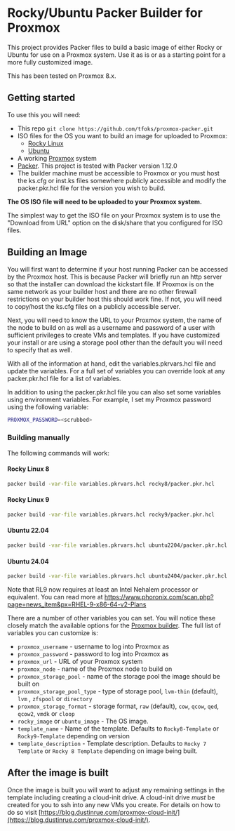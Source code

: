 # Rocky/Ubuntu Packer Builder for Proxmox

This project provides Packer files to build a basic image of either Rocky or Ubuntu for use on a Proxmox system. Use it as is or as a starting point for a more fully customized image.

This has been tested on Proxmox 8.x.

## Getting started

To use this you will need:

* This repo `git clone https://github.com/tfoks/proxmox-packer.git`
* ISO files for the OS you want to build an image for uploaded to Proxmox:
  * [Rocky Linux](https://rockylinux.org/download)
  * [Ubuntu](https://ubuntu.com/download/server)
* A working [Proxmox](https://www.proxmox.com/en/) system
* [Packer](https://packer.io). This project is tested with Packer version 1.12.0
* The builder machine must be accessible to Proxmox or you must host the ks.cfg or inst.ks files somewhere publicly accessible and modify the packer.pkr.hcl file for the version you wish to build.

**The OS ISO file will need to be uploaded to your Proxmox system.**

The simplest way to get the ISO file on your Proxmox system is to use the "Download from URL" option on the disk/share that you configured for ISO files.

## Building an Image

You will first want to determine if your host running Packer can be accessed by the Proxmox host. This is because Packer will briefly run an http server so that the installer can download the kickstart file. If Proxmox is on the same network as your builder host and there are no other firewall restrictions on your builder host this should work fine. If not, you will need to copy/host the ks.cfg files on a publicly accessible server.

Next, you will need to know the URL to your Proxmox system, the name of the node to build on as well as a username and password of a user with sufficient privileges to create VMs and templates. If you have customized your install or are using a storage pool other than the default you will need to specify that as well.

With all of the information at hand, edit the variables.pkrvars.hcl file and update the variables. For a full set of variables you can override look at any packer.pkr.hcl file for a list of variables.

In addition to using the packer.pkr.hcl file you can also set some variables using environment variables. For example, I set my Proxmox password using the following variable:

```bash
PROXMOX_PASSWORD=<scrubbed>
```

### Building manually

The following commands will work:

#### Rocky Linux 8

```bash
packer build -var-file variables.pkrvars.hcl rocky8/packer.pkr.hcl
```

#### Rocky Linux 9

```bash
packer build -var-file variables.pkrvars.hcl rocky9/packer.pkr.hcl
```

#### Ubuntu 22.04

```bash
packer build -var-file variables.pkrvars.hcl ubuntu2204/packer.pkr.hcl
```

#### Ubuntu 24.04

```bash
packer build -var-file variables.pkrvars.hcl ubuntu2404/packer.pkr.hcl
```

Note that RL9 now requires at least an Intel Nehalem processor or equivalent. You can read more at <https://www.phoronix.com/scan.php?page=news_item&px=RHEL-9-x86-64-v2-Plans>

There are a number of other variables you can set. You will notice these closely match the available options for the [Proxmox builder](https://packer.io/docs/builders/proxmox.html). The full list of variables you can customize is:

* `proxmox_username` - username to log into Proxmox as
* `proxmox_password` - password to log into Proxmox as
* `proxmox_url` - URL of your Proxmox system
* `proxmox_node` - name of the Proxmox node to build on
* `proxmox_storage_pool` - name of the storage pool the image should be built on
* `proxmox_storage_pool_type` - type of storage pool, `lvm-thin` (default), `lvm` , `zfspool` or `directory`
* `proxmox_storage_format` - storage format, `raw` (default), `cow`, `qcow`, `qed`, `qcow2`, `vmdk` or `cloop`
* `rocky_image` or `ubuntu_image` - The OS image.
* `template_name` - Name of the template. Defaults to `Rocky8-Template` or `Rocky9-Template` depending on version
* `template_description` - Template description. Defaults to `Rocky 7 Template` or `Rocky 8 Template` depending on image being built.

## After the image is built

Once the image is built you will want to adjust any remaining settings in the template including creating a cloud-init drive. A cloud-init drive _must_ be created for you to ssh into any new VMs you create. For details on how to do so visit [https://blog.dustinrue.com/proxmox-cloud-init/](https://blog.dustinrue.com/proxmox-cloud-init/).
